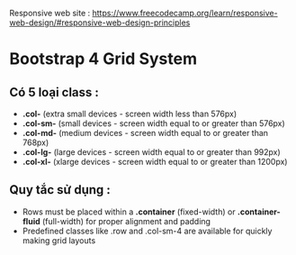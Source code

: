 Responsive web site :
https://www.freecodecamp.org/learn/responsive-web-design/#responsive-web-design-principles

# Bootstrap 4 Grid System
## Có 5 loại class :
- **.col-** (extra small devices - screen width less than 576px)
- **.col-sm-** (small devices - screen width equal to or greater than 576px)
- **.col-md-** (medium devices - screen width equal to or greater than 768px)
- **.col-lg-** (large devices - screen width equal to or greater than 992px)
- **.col-xl-** (xlarge devices - screen width equal to or greater than 1200px)
## Quy tắc sử dụng :
- Rows must be placed within a **.container** (fixed-width) or **.container-fluid** (full-width) for proper alignment and padding
- Predefined classes like .row and .col-sm-4 are available for quickly making grid layouts